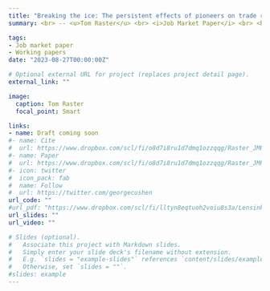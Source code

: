 ```yaml
---
title: "Breaking the ice: The persistent effects of pioneers on trade relationships"
summary: <br> -- <u>Tom Raster</u> <br> <i>Job Market Paper</i> <br> <br> <small> Why does trade continue to lag so far behind predictions? An influential (but untested) theory attributes this underperformance to an insufficient number of 'pioneer' firms that create new trade links. This paper provides the first causal evidence of the effect of individual pioneers on aggregate trade and growth. I draw on 1.4 million sea captain voyages between Baltic Sea ports and the rest of the world from 1500 to the 1850s. For identification, I use the temporary obstruction of ports by sea ice, which forces captains to pioneer new ports. I find that the pioneering of an individual captain spills over to the total trade of a town, increasing it by 6 to 8\%. These effects are even greater when sea ice forces captains to experiment with new ports, indicating that habits curb trade. I discuss mechanisms and highlight institutional factors and pioneer characteristics as determinants of pioneering success. Together, these findings demonstrate the effects of individuals (and their behavioral biases) on aggregate trade and growth. For policy, this suggests that even small inventions that promote pioneering can have large effects. <br> <br><i> presented at&#58; Harvard, Princeton, Economic History Association 2023 annual meeting, CEPII, PSE, Collège de France, EHESS </i></small>

tags:
- Job market paper
- Working papers
date: "2023-08-27T00:00:00Z"

# Optional external URL for project (replaces project detail page).
external_link: ""

image:
  caption: Tom Raster
  focal_point: Smart

links:
- name: Draft coming soon
#- name: Cite
#  url: https://www.dropbox.com/scl/fi/o8d7i8ru1d7dmq1ozzqqg/Raster_JMP_Breaking_the_ice.pdf?rlkey=ryvrf1j5mi50m9ibyu40ziav1&dl=0
#- name: Paper
#  url: https://www.dropbox.com/scl/fi/o8d7i8ru1d7dmq1ozzqqg/Raster_JMP_Breaking_the_ice.pdf?rlkey=ryvrf1j5mi50m9ibyu40ziav1&dl=0
#- icon: twitter
#  icon_pack: fab
#  name: Follow
#  url: https://twitter.com/georgecushen
url_code: ""
#url_pdf: "https://www.dropbox.com/scl/fi/lltyn8eqtuoh2voiu8s3a/Lensink_Raster_Timmer_2017_Liquidity-Constraints-and-Willingness-to-Pay-for-Solar-Lamps-and-Water-Filters-in-Jakarta.pdf?rlkey=2zs3qsxio2x4849ipge4t2yar&dl=0"
url_slides: ""
url_video: ""

# Slides (optional).
#   Associate this project with Markdown slides.
#   Simply enter your slide deck's filename without extension.
#   E.g. `slides = "example-slides"` references `content/slides/example-slides.md`.
#   Otherwise, set `slides = ""`.
#slides: example
---
```





